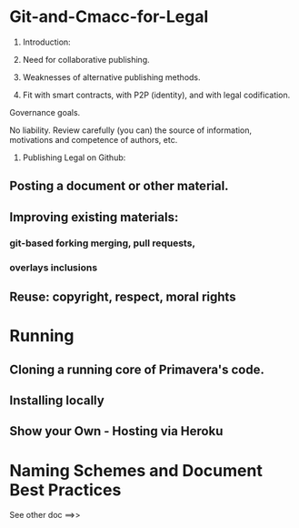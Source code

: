 # Git-and-Cmacc-for-Legal

1. Introduction:

11.  Need for collaborative publishing.
  
11.   Weaknesses of alternative publishing methods.

11.   Fit with smart contracts, with P2P (identity), and with legal codification.

   Governance goals. 

   No liability.  Review carefully (you can) the source of information, motivations and competence of authors, etc.

1. Publishing Legal on Github:

## Posting a document or other material.

## Improving existing materials:

### git-based forking merging, pull requests, 

### overlays inclusions 

## Reuse: copyright, respect, moral rights

# Running

## Cloning a running core of Primavera's code. 

## Installing locally

## Show your Own - Hosting via Heroku


# Naming Schemes and Document Best Practices

See other doc ==>>



